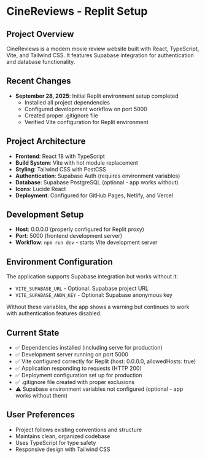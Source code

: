 # CineReviews - Replit Setup

## Project Overview
CineReviews is a modern movie review website built with React, TypeScript, Vite, and Tailwind CSS. It features Supabase integration for authentication and database functionality.

## Recent Changes
- **September 28, 2025**: Initial Replit environment setup completed
  - Installed all project dependencies
  - Configured development workflow on port 5000
  - Created proper .gitignore file
  - Verified Vite configuration for Replit environment

## Project Architecture
- **Frontend**: React 18 with TypeScript
- **Build System**: Vite with hot module replacement
- **Styling**: Tailwind CSS with PostCSS
- **Authentication**: Supabase Auth (requires environment variables)
- **Database**: Supabase PostgreSQL (optional - app works without)
- **Icons**: Lucide React
- **Deployment**: Configured for GitHub Pages, Netlify, and Vercel

## Development Setup
- **Host**: 0.0.0.0 (properly configured for Replit proxy)
- **Port**: 5000 (frontend development server)
- **Workflow**: `npm run dev` - starts Vite development server

## Environment Configuration
The application supports Supabase integration but works without it:
- `VITE_SUPABASE_URL` - Optional: Supabase project URL
- `VITE_SUPABASE_ANON_KEY` - Optional: Supabase anonymous key

Without these variables, the app shows a warning but continues to work with authentication features disabled.

## Current State
- ✅ Dependencies installed (including serve for production)
- ✅ Development server running on port 5000
- ✅ Vite configured correctly for Replit (host: 0.0.0.0, allowedHosts: true)
- ✅ Application responding to requests (HTTP 200)
- ✅ Deployment configuration set up for production
- ✅ .gitignore file created with proper exclusions
- ⚠️ Supabase environment variables not configured (optional - app works without them)

## User Preferences
- Project follows existing conventions and structure
- Maintains clean, organized codebase
- Uses TypeScript for type safety
- Responsive design with Tailwind CSS